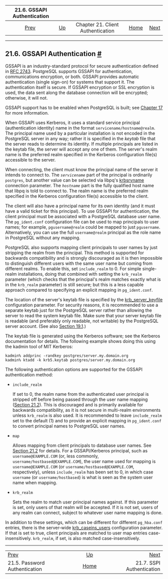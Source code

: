 <!--?xml version="1.0" encoding="UTF-8" standalone="no"?-->

|                 21.6. GSSAPI Authentication                 |                                                                      |                                   |                                                       |                                                     |
| :---------------------------------------------------------: | :------------------------------------------------------------------- | :-------------------------------: | ----------------------------------------------------: | --------------------------------------------------: |
| [Prev](auth-password.html "21.5. Password Authentication")  | [Up](client-authentication.html "Chapter 21. Client Authentication") | Chapter 21. Client Authentication | [Home](index.html "PostgreSQL 17devel Documentation") |  [Next](sspi-auth.html "21.7. SSPI Authentication") |

***

## 21.6. GSSAPI Authentication [#](#GSSAPI-AUTH)

[]()

GSSAPI is an industry-standard protocol for secure authentication defined in [RFC 2743](https://tools.ietf.org/html/rfc2743). PostgreSQL supports GSSAPI for authentication, communications encryption, or both. GSSAPI provides automatic authentication (single sign-on) for systems that support it. The authentication itself is secure. If GSSAPI encryption or SSL encryption is used, the data sent along the database connection will be encrypted; otherwise, it will not.

GSSAPI support has to be enabled when PostgreSQL is built; see [Chapter 17](installation.html "Chapter 17. Installation from Source Code") for more information.

When GSSAPI uses Kerberos, it uses a standard service principal (authentication identity) name in the format `servicename/hostname@realm`. The principal name used by a particular installation is not encoded in the PostgreSQL server in any way; rather it is specified in the *keytab* file that the server reads to determine its identity. If multiple principals are listed in the keytab file, the server will accept any one of them. The server's realm name is the preferred realm specified in the Kerberos configuration file(s) accessible to the server.

When connecting, the client must know the principal name of the server it intends to connect to. The *`servicename`* part of the principal is ordinarily `postgres`, but another value can be selected via libpq's [krbsrvname](libpq-connect.html#LIBPQ-CONNECT-KRBSRVNAME) connection parameter. The *`hostname`* part is the fully qualified host name that libpq is told to connect to. The realm name is the preferred realm specified in the Kerberos configuration file(s) accessible to the client.

The client will also have a principal name for its own identity (and it must have a valid ticket for this principal). To use GSSAPI for authentication, the client principal must be associated with a PostgreSQL database user name. The `pg_ident.conf` configuration file can be used to map principals to user names; for example, `pgusername@realm` could be mapped to just `pgusername`. Alternatively, you can use the full `username@realm` principal as the role name in PostgreSQL without any mapping.

PostgreSQL also supports mapping client principals to user names by just stripping the realm from the principal. This method is supported for backwards compatibility and is strongly discouraged as it is then impossible to distinguish different users with the same user name but coming from different realms. To enable this, set `include_realm` to 0. For simple single-realm installations, doing that combined with setting the `krb_realm` parameter (which checks that the principal's realm matches exactly what is in the `krb_realm` parameter) is still secure; but this is a less capable approach compared to specifying an explicit mapping in `pg_ident.conf`.

The location of the server's keytab file is specified by the [krb\_server\_keyfile](runtime-config-connection.html#GUC-KRB-SERVER-KEYFILE) configuration parameter. For security reasons, it is recommended to use a separate keytab just for the PostgreSQL server rather than allowing the server to read the system keytab file. Make sure that your server keytab file is readable (and preferably only readable, not writable) by the PostgreSQL server account. (See also [Section 19.1](postgres-user.html "19.1. The PostgreSQL User Account").)

The keytab file is generated using the Kerberos software; see the Kerberos documentation for details. The following example shows doing this using the kadmin tool of MIT Kerberos:

    kadmin% addprinc -randkey postgres/server.my.domain.org
    kadmin% ktadd -k krb5.keytab postgres/server.my.domain.org

The following authentication options are supported for the GSSAPI authentication method:

*   `include_realm`

    If set to 0, the realm name from the authenticated user principal is stripped off before being passed through the user name mapping ([Section 21.2](auth-username-maps.html "21.2. User Name Maps")). This is discouraged and is primarily available for backwards compatibility, as it is not secure in multi-realm environments unless `krb_realm` is also used. It is recommended to leave `include_realm` set to the default (1) and to provide an explicit mapping in `pg_ident.conf` to convert principal names to PostgreSQL user names.

*   `map`

    Allows mapping from client principals to database user names. See [Section 21.2](auth-username-maps.html "21.2. User Name Maps") for details. For a GSSAPI/Kerberos principal, such as `username@EXAMPLE.COM` (or, less commonly, `username/hostbased@EXAMPLE.COM`), the user name used for mapping is `username@EXAMPLE.COM` (or `username/hostbased@EXAMPLE.COM`, respectively), unless `include_realm` has been set to 0, in which case `username` (or `username/hostbased`) is what is seen as the system user name when mapping.

*   `krb_realm`

    Sets the realm to match user principal names against. If this parameter is set, only users of that realm will be accepted. If it is not set, users of any realm can connect, subject to whatever user name mapping is done.

In addition to these settings, which can be different for different `pg_hba.conf` entries, there is the server-wide [krb\_caseins\_users](runtime-config-connection.html#GUC-KRB-CASEINS-USERS) configuration parameter. If that is set to true, client principals are matched to user map entries case-insensitively. `krb_realm`, if set, is also matched case-insensitively.

***

|                                                             |                                                                      |                                                     |
| :---------------------------------------------------------- | :------------------------------------------------------------------: | --------------------------------------------------: |
| [Prev](auth-password.html "21.5. Password Authentication")  | [Up](client-authentication.html "Chapter 21. Client Authentication") |  [Next](sspi-auth.html "21.7. SSPI Authentication") |
| 21.5. Password Authentication                               |         [Home](index.html "PostgreSQL 17devel Documentation")        |                           21.7. SSPI Authentication |
